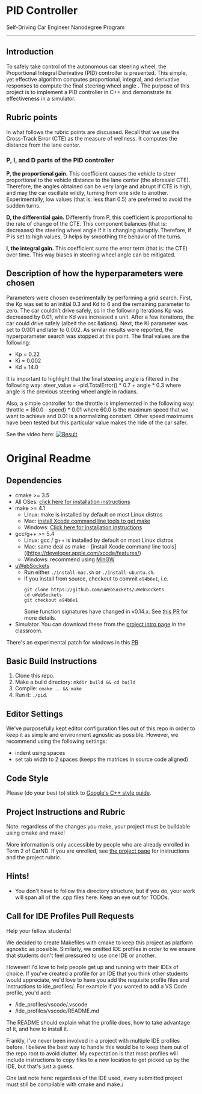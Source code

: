 # PID Controller
Self-Driving Car Engineer Nanodegree Program

---
## Introduction

To safely take control of the autonomous car steering wheel, the Proportional Integral Derivative (PID) controller is presented. This simple, yet effective algorithm computes proportional, integral, and derivative responses to compute the final steering wheel angle . The purpose of this project is to implement a PID controller in C++ and demonstrate its effectiveness in a simulator.

## Rubric points

In what follows the rubric points are discussed. Recall that we use the Cross-Track Error (CTE) as the measure of wellness. It computes the distance from the lane center.

### P, I, and D parts of the PID controller

**P, the proportional gain.** This coefficient causes the vehicle to steer proportional to the vehicle distance to the lane center (the aforesaid CTE). Therefore, the angles obtained can be very large and abrupt if CTE is high, and may the car oscillate wildly, turning from one side to another. Experimentally, low values (that is: less than 0.5) are preferred to avoid the sudden turns.

**D, the differential gain.** Differently from P, this coefficient is proportional to the rate of change of the CTE. This component balances (that is: decreases) the steering wheel angle if it is changing abruptly. Therefore, if P is set to high values, D helps by smoothing the behavior of the turns.

**I, the integral gain.** This coefficient sums the error term (that is: the CTE) over time. This way biases in steering wheel angle can be mitigated.

## Description of how the hyperparameters were chosen
Parameters were chosen experimentally by performing a grid search. First, the Kp was set to an initial 0.3 and Kd to 6 and the remaining parameter to zero. The car couldn’t drive safely, so in the following iterations Kp was decreased by 0.01, while Kd was increased a unit. After a few iterations, the car could drive safely (albeit the oscillations). Next, the Ki parameter was set to 0.001 and later to 0.002. As similar results were reported, the hyperparameter search was stopped at this point.
The final values are the following:
- Kp = 0.22
- Ki = 0.002
- Kd = 14.0

It is important to highlight that the final steering angle is filtered in the following way: 
steer_value = -pid.TotalError() * 0.7 + angle * 0.3
where angle is the previous steering wheel angle in radians.

Also, a simple controller for the throttle is implemented in the following way:
throttle = (60.0 - speed) * 0.01
where 60.0 is the maximum speed that we want to achieve and 0.01 is a normalizing constant. Other speed maximums have been tested but this particular value makes the ride of the car safer.

See the video here: 
[![Result](https://img.youtube.com/vi/QComZ1jBYkI/0.jpg)](https://youtu.be/QComZ1jBYkI)


# Original Readme

## Dependencies

* cmake >= 3.5
 * All OSes: [click here for installation instructions](https://cmake.org/install/)
* make >= 4.1
  * Linux: make is installed by default on most Linux distros
  * Mac: [install Xcode command line tools to get make](https://developer.apple.com/xcode/features/)
  * Windows: [Click here for installation instructions](http://gnuwin32.sourceforge.net/packages/make.htm)
* gcc/g++ >= 5.4
  * Linux: gcc / g++ is installed by default on most Linux distros
  * Mac: same deal as make - [install Xcode command line tools]((https://developer.apple.com/xcode/features/)
  * Windows: recommend using [MinGW](http://www.mingw.org/)
* [uWebSockets](https://github.com/uWebSockets/uWebSockets)
  * Run either `./install-mac.sh` or `./install-ubuntu.sh`.
  * If you install from source, checkout to commit `e94b6e1`, i.e.
    ```
    git clone https://github.com/uWebSockets/uWebSockets 
    cd uWebSockets
    git checkout e94b6e1
    ```
    Some function signatures have changed in v0.14.x. See [this PR](https://github.com/udacity/CarND-MPC-Project/pull/3) for more details.
* Simulator. You can download these from the [project intro page](https://github.com/udacity/self-driving-car-sim/releases) in the classroom.

There's an experimental patch for windows in this [PR](https://github.com/udacity/CarND-PID-Control-Project/pull/3)

## Basic Build Instructions

1. Clone this repo.
2. Make a build directory: `mkdir build && cd build`
3. Compile: `cmake .. && make`
4. Run it: `./pid`. 

## Editor Settings

We've purposefully kept editor configuration files out of this repo in order to
keep it as simple and environment agnostic as possible. However, we recommend
using the following settings:

* indent using spaces
* set tab width to 2 spaces (keeps the matrices in source code aligned)

## Code Style

Please (do your best to) stick to [Google's C++ style guide](https://google.github.io/styleguide/cppguide.html).

## Project Instructions and Rubric

Note: regardless of the changes you make, your project must be buildable using
cmake and make!

More information is only accessible by people who are already enrolled in Term 2
of CarND. If you are enrolled, see [the project page](https://classroom.udacity.com/nanodegrees/nd013/parts/40f38239-66b6-46ec-ae68-03afd8a601c8/modules/f1820894-8322-4bb3-81aa-b26b3c6dcbaf/lessons/e8235395-22dd-4b87-88e0-d108c5e5bbf4/concepts/6a4d8d42-6a04-4aa6-b284-1697c0fd6562)
for instructions and the project rubric.

## Hints!

* You don't have to follow this directory structure, but if you do, your work
  will span all of the .cpp files here. Keep an eye out for TODOs.

## Call for IDE Profiles Pull Requests

Help your fellow students!

We decided to create Makefiles with cmake to keep this project as platform
agnostic as possible. Similarly, we omitted IDE profiles in order to we ensure
that students don't feel pressured to use one IDE or another.

However! I'd love to help people get up and running with their IDEs of choice.
If you've created a profile for an IDE that you think other students would
appreciate, we'd love to have you add the requisite profile files and
instructions to ide_profiles/. For example if you wanted to add a VS Code
profile, you'd add:

* /ide_profiles/vscode/.vscode
* /ide_profiles/vscode/README.md

The README should explain what the profile does, how to take advantage of it,
and how to install it.

Frankly, I've never been involved in a project with multiple IDE profiles
before. I believe the best way to handle this would be to keep them out of the
repo root to avoid clutter. My expectation is that most profiles will include
instructions to copy files to a new location to get picked up by the IDE, but
that's just a guess.

One last note here: regardless of the IDE used, every submitted project must
still be compilable with cmake and make./
